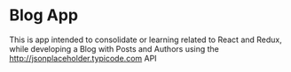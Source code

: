 # Blog App
This is app intended to consolidate or learning related to React and Redux, while developing a Blog with Posts and Authors using the http://jsonplaceholder.typicode.com API